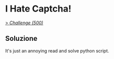 # I Hate Captcha!
[> *Challenge (500)*](https://training.olicyber.it/challenges#challenge-364)

## Soluzione

It's just an annoying read and solve python script.

